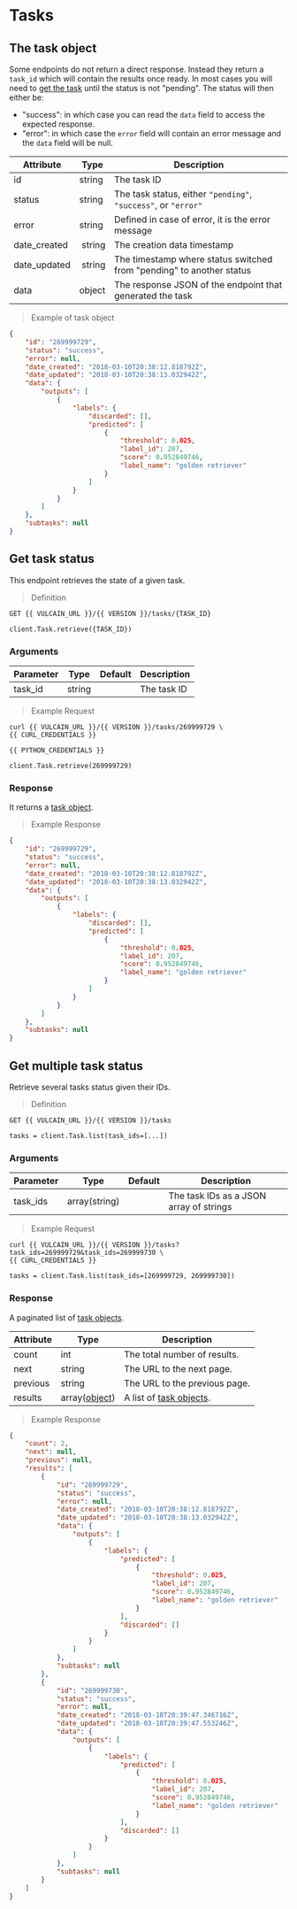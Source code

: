 # Tasks





<a name="task_object"></a>
## The task object

Some endpoints do not return a direct response. Instead they return a `task_id` which will contain the results once ready.
In most cases you will need to [get the task](#get_task_status) until the status is not "pending". The status will then either be:

- "success": in which case you can read the `data` field to access the expected response.
- "error": in which case the `error` field will contain an error message and the `data` field will be null.

Attribute | Type    | Description
--------- | ------- | -----------
id        | string  | The task ID
status    | string  | The task status, either `"pending"`, `"success"`, or `"error"`
error     | string  | Defined in case of error, it is the error message
date_created | string | The creation data timestamp
date_updated | string | The timestamp where status switched from "pending" to another status
data      | object  | The response JSON of the endpoint that generated the task


> Example of task object

```json
{
    "id": "269999729",
    "status": "success",
    "error": null,
    "date_created": "2018-03-10T20:38:12.818792Z",
    "date_updated": "2018-03-10T20:38:13.032942Z",
    "data": {
        "outputs": [
            {
                "labels": {
                    "discarded": [],
                    "predicted": [
                        {
                            "threshold": 0.025,
                            "label_id": 207,
                            "score": 0.952849746,
                            "label_name": "golden retriever"
                        }
                    ]
                }
            }
        ]
    },
    "subtasks": null
}
```























<a name="get_task_status"></a>
## Get task status

This endpoint retrieves the state of a given task.

> Definition

```shell--curl
GET {{ VULCAIN_URL }}/{{ VERSION }}/tasks/{TASK_ID}
```

```python--Python
client.Task.retrieve({TASK_ID})
```

### Arguments

Parameter | Type    | Default | Description
--------- | ------- | ------- | -----------
task_id   | string  |         | The task ID


> Example Request

```shell--curl
curl {{ VULCAIN_URL }}/{{ VERSION }}/tasks/269999729 \
{{ CURL_CREDENTIALS }}
```

```python--Python
{{ PYTHON_CREDENTIALS }}

client.Task.retrieve(269999729)
```

### Response

It returns a [task object](#task_object).

> Example Response

```json
{
    "id": "269999729",
    "status": "success",
    "error": null,
    "date_created": "2018-03-10T20:38:12.818792Z",
    "date_updated": "2018-03-10T20:38:13.032942Z",
    "data": {
        "outputs": [
            {
                "labels": {
                    "discarded": [],
                    "predicted": [
                        {
                            "threshold": 0.025,
                            "label_id": 207,
                            "score": 0.952849746,
                            "label_name": "golden retriever"
                        }
                    ]
                }
            }
        ]
    },
    "subtasks": null
}
```












## Get multiple task status

Retrieve several tasks status given their IDs.

> Definition

```shell--curl
GET {{ VULCAIN_URL }}/{{ VERSION }}/tasks
```

```python--Python
tasks = client.Task.list(task_ids=[...])
```

### Arguments

Parameter | Type          | Default | Description
--------- | -----         | ------- | -----------
task_ids  | array(string) |         | The task IDs as a JSON array of strings

> Example Request

```shell--curl
curl {{ VULCAIN_URL }}/{{ VERSION }}/tasks?task_ids=269999729&task_ids=269999730 \
{{ CURL_CREDENTIALS }}
```

```python--Python
tasks = client.Task.list(task_ids=[269999729, 269999730])
```

### Response

A paginated list of [task objects](#task_object).

Attribute | Type    | Description
--------- | ------- | -----------
count     | int     | The total number of results.
next      | string  | The URL to the next page.
previous  | string  | The URL to the previous page.
results   | array([object](#task_object)) | A list of [task objects](#task_object).

> Example Response

```json
{
    "count": 2,
    "next": null,
    "previous": null,
    "results": [
        {
            "id": "269999729",
            "status": "success",
            "error": null,
            "date_created": "2018-03-10T20:38:12.818792Z",
            "date_updated": "2018-03-10T20:38:13.032942Z",
            "data": {
                "outputs": [
                    {
                        "labels": {
                            "predicted": [
                                {
                                    "threshold": 0.025,
                                    "label_id": 207,
                                    "score": 0.952849746,
                                    "label_name": "golden retriever"
                                }
                            ],
                            "discarded": []
                        }
                    }
                ]
            },
            "subtasks": null
        },
        {
            "id": "269999730",
            "status": "success",
            "error": null,
            "date_created": "2018-03-10T20:39:47.346716Z",
            "date_updated": "2018-03-10T20:39:47.553246Z",
            "data": {
                "outputs": [
                    {
                        "labels": {
                            "predicted": [
                                {
                                    "threshold": 0.025,
                                    "label_id": 207,
                                    "score": 0.952849746,
                                    "label_name": "golden retriever"
                                }
                            ],
                            "discarded": []
                        }
                    }
                ]
            },
            "subtasks": null
        }
    ]
}
```



